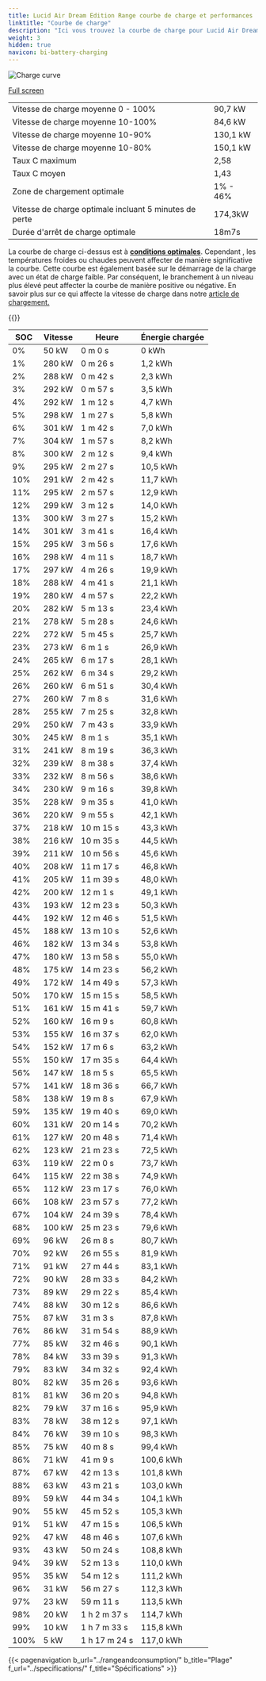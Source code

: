 ```yaml
---
title: Lucid Air Dream Edition Range courbe de charge et performances
linktitle: "Courbe de charge"
description: "Ici vous trouvez la courbe de charge pour Lucid Air Dream Edition Range."
weight: 3
hidden: true
navicon: bi-battery-charging
---
```

<!-- markdownlint-disable MD033 -->
<img src="/images/models/lucid/air/air_dream_edition_range/chargingcurve.svg" alt="Charge curve" class="img-fluid">

[Full screen](/images/models/lucid/air/air_dream_edition_range/chargingcurve.svg)


<table class="table table-striped border">
<tbody>
<tr>
<td>Vitesse de charge moyenne 0 - 100%</td><td>90,7 kW</td>
</tr>
<tr>
<td>Vitesse de charge moyenne 10-100%</td><td>84,6 kW</td>
</tr>
<tr>
<td>Vitesse de charge moyenne 10-90%</td><td>130,1 kW</td>
</tr>
<tr>
<td>Vitesse de charge moyenne 10-80%</td><td>150,1 kW</td>
</tr>
<tr>
<td>Taux C maximum</td><td>2,58</td>
</tr>
<tr>
<td>Taux C moyen</td><td>1,43</td>
</tr>
<tr>
<td>Zone de chargement optimale</td><td>1% - 46%</td>
</tr>
<tr>
<td>Vitesse de charge optimale incluant 5 minutes de perte</td><td>174,3kW</td>
</tr>
<tr>
<td>Durée d'arrêt de charge optimale</td><td>18m7s</td>
</tr>
</tbody>
</table>


La courbe de charge ci-dessus est à **[conditions optimales](../../../../../technology/battery/charging/#temperature)**. Cependant , les températures froides ou chaudes peuvent affecter de manière significative la courbe. Cette courbe est également basée sur le démarrage de la charge avec un état de charge faible. Par conséquent, le branchement à un niveau plus élevé peut affecter la courbe de manière positive ou négative. En savoir plus sur ce qui affecte la vitesse de charge dans notre [article de chargement.](../../../../../technology/battery/charging/)


{{<evkxdisplayaddarticle />}}
<table class="table table-striped border">
<thead>
<tr><th>SOC</th><th>Vitesse</th><th>Heure</th><th>Énergie chargée</th></tr>
</thead>
<tbody>
<tr>
<td>0%</td><td>50 kW</td><td> 0 m 0 s </td><td>0 kWh </td>
</tr>
<tr>
<td>1%</td><td>280 kW</td><td> 0 m 26 s </td><td>1,2 kWh </td>
</tr>
<tr>
<td>2%</td><td>288 kW</td><td> 0 m 42 s </td><td>2,3 kWh </td>
</tr>
<tr>
<td>3%</td><td>292 kW</td><td> 0 m 57 s </td><td>3,5 kWh </td>
</tr>
<tr>
<td>4%</td><td>292 kW</td><td> 1 m 12 s </td><td>4,7 kWh </td>
</tr>
<tr>
<td>5%</td><td>298 kW</td><td> 1 m 27 s </td><td>5,8 kWh </td>
</tr>
<tr>
<td>6%</td><td>301 kW</td><td> 1 m 42 s </td><td>7,0 kWh </td>
</tr>
<tr>
<td>7%</td><td>304 kW</td><td> 1 m 57 s </td><td>8,2 kWh </td>
</tr>
<tr>
<td>8%</td><td>300 kW</td><td> 2 m 12 s </td><td>9,4 kWh </td>
</tr>
<tr>
<td>9%</td><td>295 kW</td><td> 2 m 27 s </td><td>10,5 kWh </td>
</tr>
<tr>
<td>10%</td><td>291 kW</td><td> 2 m 42 s </td><td>11,7 kWh </td>
</tr>
<tr>
<td>11%</td><td>295 kW</td><td> 2 m 57 s </td><td>12,9 kWh </td>
</tr>
<tr>
<td>12%</td><td>299 kW</td><td> 3 m 12 s </td><td>14,0 kWh </td>
</tr>
<tr>
<td>13%</td><td>300 kW</td><td> 3 m 27 s </td><td>15,2 kWh </td>
</tr>
<tr>
<td>14%</td><td>301 kW</td><td> 3 m 41 s </td><td>16,4 kWh </td>
</tr>
<tr>
<td>15%</td><td>295 kW</td><td> 3 m 56 s </td><td>17,6 kWh </td>
</tr>
<tr>
<td>16%</td><td>298 kW</td><td> 4 m 11 s </td><td>18,7 kWh </td>
</tr>
<tr>
<td>17%</td><td>297 kW</td><td> 4 m 26 s </td><td>19,9 kWh </td>
</tr>
<tr>
<td>18%</td><td>288 kW</td><td> 4 m 41 s </td><td>21,1 kWh </td>
</tr>
<tr>
<td>19%</td><td>280 kW</td><td> 4 m 57 s </td><td>22,2 kWh </td>
</tr>
<tr>
<td>20%</td><td>282 kW</td><td> 5 m 13 s </td><td>23,4 kWh </td>
</tr>
<tr>
<td>21%</td><td>278 kW</td><td> 5 m 28 s </td><td>24,6 kWh </td>
</tr>
<tr>
<td>22%</td><td>272 kW</td><td> 5 m 45 s </td><td>25,7 kWh </td>
</tr>
<tr>
<td>23%</td><td>273 kW</td><td> 6 m 1 s </td><td>26,9 kWh </td>
</tr>
<tr>
<td>24%</td><td>265 kW</td><td> 6 m 17 s </td><td>28,1 kWh </td>
</tr>
<tr>
<td>25%</td><td>262 kW</td><td> 6 m 34 s </td><td>29,2 kWh </td>
</tr>
<tr>
<td>26%</td><td>260 kW</td><td> 6 m 51 s </td><td>30,4 kWh </td>
</tr>
<tr>
<td>27%</td><td>260 kW</td><td> 7 m 8 s </td><td>31,6 kWh </td>
</tr>
<tr>
<td>28%</td><td>255 kW</td><td> 7 m 25 s </td><td>32,8 kWh </td>
</tr>
<tr>
<td>29%</td><td>250 kW</td><td> 7 m 43 s </td><td>33,9 kWh </td>
</tr>
<tr>
<td>30%</td><td>245 kW</td><td> 8 m 1 s </td><td>35,1 kWh </td>
</tr>
<tr>
<td>31%</td><td>241 kW</td><td> 8 m 19 s </td><td>36,3 kWh </td>
</tr>
<tr>
<td>32%</td><td>239 kW</td><td> 8 m 38 s </td><td>37,4 kWh </td>
</tr>
<tr>
<td>33%</td><td>232 kW</td><td> 8 m 56 s </td><td>38,6 kWh </td>
</tr>
<tr>
<td>34%</td><td>230 kW</td><td> 9 m 16 s </td><td>39,8 kWh </td>
</tr>
<tr>
<td>35%</td><td>228 kW</td><td> 9 m 35 s </td><td>41,0 kWh </td>
</tr>
<tr>
<td>36%</td><td>220 kW</td><td> 9 m 55 s </td><td>42,1 kWh </td>
</tr>
<tr>
<td>37%</td><td>218 kW</td><td> 10 m 15 s </td><td>43,3 kWh </td>
</tr>
<tr>
<td>38%</td><td>216 kW</td><td> 10 m 35 s </td><td>44,5 kWh </td>
</tr>
<tr>
<td>39%</td><td>211 kW</td><td> 10 m 56 s </td><td>45,6 kWh </td>
</tr>
<tr>
<td>40%</td><td>208 kW</td><td> 11 m 17 s </td><td>46,8 kWh </td>
</tr>
<tr>
<td>41%</td><td>205 kW</td><td> 11 m 39 s </td><td>48,0 kWh </td>
</tr>
<tr>
<td>42%</td><td>200 kW</td><td> 12 m 1 s </td><td>49,1 kWh </td>
</tr>
<tr>
<td>43%</td><td>193 kW</td><td> 12 m 23 s </td><td>50,3 kWh </td>
</tr>
<tr>
<td>44%</td><td>192 kW</td><td> 12 m 46 s </td><td>51,5 kWh </td>
</tr>
<tr>
<td>45%</td><td>188 kW</td><td> 13 m 10 s </td><td>52,6 kWh </td>
</tr>
<tr>
<td>46%</td><td>182 kW</td><td> 13 m 34 s </td><td>53,8 kWh </td>
</tr>
<tr>
<td>47%</td><td>180 kW</td><td> 13 m 58 s </td><td>55,0 kWh </td>
</tr>
<tr>
<td>48%</td><td>175 kW</td><td> 14 m 23 s </td><td>56,2 kWh </td>
</tr>
<tr>
<td>49%</td><td>172 kW</td><td> 14 m 49 s </td><td>57,3 kWh </td>
</tr>
<tr>
<td>50%</td><td>170 kW</td><td> 15 m 15 s </td><td>58,5 kWh </td>
</tr>
<tr>
<td>51%</td><td>161 kW</td><td> 15 m 41 s </td><td>59,7 kWh </td>
</tr>
<tr>
<td>52%</td><td>160 kW</td><td> 16 m 9 s </td><td>60,8 kWh </td>
</tr>
<tr>
<td>53%</td><td>155 kW</td><td> 16 m 37 s </td><td>62,0 kWh </td>
</tr>
<tr>
<td>54%</td><td>152 kW</td><td> 17 m 6 s </td><td>63,2 kWh </td>
</tr>
<tr>
<td>55%</td><td>150 kW</td><td> 17 m 35 s </td><td>64,4 kWh </td>
</tr>
<tr>
<td>56%</td><td>147 kW</td><td> 18 m 5 s </td><td>65,5 kWh </td>
</tr>
<tr>
<td>57%</td><td>141 kW</td><td> 18 m 36 s </td><td>66,7 kWh </td>
</tr>
<tr>
<td>58%</td><td>138 kW</td><td> 19 m 8 s </td><td>67,9 kWh </td>
</tr>
<tr>
<td>59%</td><td>135 kW</td><td> 19 m 40 s </td><td>69,0 kWh </td>
</tr>
<tr>
<td>60%</td><td>131 kW</td><td> 20 m 14 s </td><td>70,2 kWh </td>
</tr>
<tr>
<td>61%</td><td>127 kW</td><td> 20 m 48 s </td><td>71,4 kWh </td>
</tr>
<tr>
<td>62%</td><td>123 kW</td><td> 21 m 23 s </td><td>72,5 kWh </td>
</tr>
<tr>
<td>63%</td><td>119 kW</td><td> 22 m 0 s </td><td>73,7 kWh </td>
</tr>
<tr>
<td>64%</td><td>115 kW</td><td> 22 m 38 s </td><td>74,9 kWh </td>
</tr>
<tr>
<td>65%</td><td>112 kW</td><td> 23 m 17 s </td><td>76,0 kWh </td>
</tr>
<tr>
<td>66%</td><td>108 kW</td><td> 23 m 57 s </td><td>77,2 kWh </td>
</tr>
<tr>
<td>67%</td><td>104 kW</td><td> 24 m 39 s </td><td>78,4 kWh </td>
</tr>
<tr>
<td>68%</td><td>100 kW</td><td> 25 m 23 s </td><td>79,6 kWh </td>
</tr>
<tr>
<td>69%</td><td>96 kW</td><td> 26 m 8 s </td><td>80,7 kWh </td>
</tr>
<tr>
<td>70%</td><td>92 kW</td><td> 26 m 55 s </td><td>81,9 kWh </td>
</tr>
<tr>
<td>71%</td><td>91 kW</td><td> 27 m 44 s </td><td>83,1 kWh </td>
</tr>
<tr>
<td>72%</td><td>90 kW</td><td> 28 m 33 s </td><td>84,2 kWh </td>
</tr>
<tr>
<td>73%</td><td>89 kW</td><td> 29 m 22 s </td><td>85,4 kWh </td>
</tr>
<tr>
<td>74%</td><td>88 kW</td><td> 30 m 12 s </td><td>86,6 kWh </td>
</tr>
<tr>
<td>75%</td><td>87 kW</td><td> 31 m 3 s </td><td>87,8 kWh </td>
</tr>
<tr>
<td>76%</td><td>86 kW</td><td> 31 m 54 s </td><td>88,9 kWh </td>
</tr>
<tr>
<td>77%</td><td>85 kW</td><td> 32 m 46 s </td><td>90,1 kWh </td>
</tr>
<tr>
<td>78%</td><td>84 kW</td><td> 33 m 39 s </td><td>91,3 kWh </td>
</tr>
<tr>
<td>79%</td><td>83 kW</td><td> 34 m 32 s </td><td>92,4 kWh </td>
</tr>
<tr>
<td>80%</td><td>82 kW</td><td> 35 m 26 s </td><td>93,6 kWh </td>
</tr>
<tr>
<td>81%</td><td>81 kW</td><td> 36 m 20 s </td><td>94,8 kWh </td>
</tr>
<tr>
<td>82%</td><td>79 kW</td><td> 37 m 16 s </td><td>95,9 kWh </td>
</tr>
<tr>
<td>83%</td><td>78 kW</td><td> 38 m 12 s </td><td>97,1 kWh </td>
</tr>
<tr>
<td>84%</td><td>76 kW</td><td> 39 m 10 s </td><td>98,3 kWh </td>
</tr>
<tr>
<td>85%</td><td>75 kW</td><td> 40 m 8 s </td><td>99,4 kWh </td>
</tr>
<tr>
<td>86%</td><td>71 kW</td><td> 41 m 9 s </td><td>100,6 kWh </td>
</tr>
<tr>
<td>87%</td><td>67 kW</td><td> 42 m 13 s </td><td>101,8 kWh </td>
</tr>
<tr>
<td>88%</td><td>63 kW</td><td> 43 m 21 s </td><td>103,0 kWh </td>
</tr>
<tr>
<td>89%</td><td>59 kW</td><td> 44 m 34 s </td><td>104,1 kWh </td>
</tr>
<tr>
<td>90%</td><td>55 kW</td><td> 45 m 52 s </td><td>105,3 kWh </td>
</tr>
<tr>
<td>91%</td><td>51 kW</td><td> 47 m 15 s </td><td>106,5 kWh </td>
</tr>
<tr>
<td>92%</td><td>47 kW</td><td> 48 m 46 s </td><td>107,6 kWh </td>
</tr>
<tr>
<td>93%</td><td>43 kW</td><td> 50 m 24 s </td><td>108,8 kWh </td>
</tr>
<tr>
<td>94%</td><td>39 kW</td><td> 52 m 13 s </td><td>110,0 kWh </td>
</tr>
<tr>
<td>95%</td><td>35 kW</td><td> 54 m 12 s </td><td>111,2 kWh </td>
</tr>
<tr>
<td>96%</td><td>31 kW</td><td> 56 m 27 s </td><td>112,3 kWh </td>
</tr>
<tr>
<td>97%</td><td>23 kW</td><td> 59 m 11 s </td><td>113,5 kWh </td>
</tr>
<tr>
<td>98%</td><td>20 kW</td><td>1 h 2 m 37 s </td><td>114,7 kWh </td>
</tr>
<tr>
<td>99%</td><td>10 kW</td><td>1 h 7 m 33 s </td><td>115,8 kWh </td>
</tr>
<tr>
<td>100%</td><td>5 kW</td><td>1 h 17 m 24 s </td><td>117,0 kWh </td>
</tr>
</tbody>
</table>


{{< pagenavigation b_url="../rangeandconsumption/" b_title="Plage" f_url="../specifications/" f_title="Spécifications" >}}
